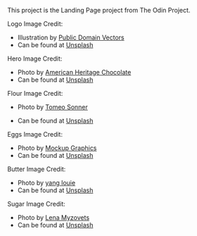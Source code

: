 This project is the Landing Page project from The Odin Project.

Logo Image Credit:
- Illustration by [Public Domain Vectors](https://unsplash.com/@publicdomainvectors?utm_content=creditCopyText&utm_medium=referral&utm_source=unsplash)
- Can be found at [Unsplash](https://unsplash.com/illustrations/a-slice-of-cake-with-cherry-sauce-NwachfPtDSM?utm_content=creditCopyText&utm_medium=referral&utm_source=unsplash)

Hero Image Credit:
- Photo by [American Heritage Chocolate](https://unsplash.com/@americanheritagechocolate?utm_content=creditCopyText&utm_medium=referral&utm_source=unsplash)
- Can be found at [Unsplash](https://unsplash.com/photos/white-cake-with-chocolate-syrup-on-white-ceramic-plate-vdx5hPQhXFk?utm_content=creditCopyText&utm_medium=referral&utm_source=unsplash)

Flour Image Credit:
- Photo by [Tomeo Sonner](https://unsplash.com/@sonnertomeo?utm_content=creditCopyText&utm_medium=referral&utm_source=unsplashr)

- Can be found at [Unsplash](https://unsplash.com/photos/person-pouring-water-on-white-ceramic-bowl-LO1zRWDCCEo?utm_content=creditCopyText&utm_medium=referral&utm_source=unsplash)

Eggs Image Credit:
- Photo by [Mockup Graphics](https://unsplash.com/@mockupgraphics?utm_content=creditCopyText&utm_medium=referral&utm_source=unsplash)
- Can be found at [Unsplash](https://unsplash.com/photos/2-brown-egg-on-white-surface-oDJxJb4y5tE?utm_content=creditCopyText&utm_medium=referral&utm_source=unsplash)

Butter Image Credit:
- Photo by [yang louie](https://unsplash.com/@louie530?utm_content=creditCopyText&utm_medium=referral&utm_source=unsplash)
- Can be found at [Unsplash](https://unsplash.com/photos/yellow-ceramic-mug-on-white-ceramic-plate--ln8eDv4nvs?utm_content=creditCopyText&utm_medium=referral&utm_source=unsplash)

Sugar Image Credit:
- Photo by [Lena Myzovets](https://unsplash.com/@lena_myzovets?utm_content=creditCopyText&utm_medium=referral&utm_source=unsplash)
- Can be found at [Unsplash](https://unsplash.com/photos/white-sugar-cube-on-white-ceramic-plate-SY_J8ud1pNo?utm_content=creditCopyText&utm_medium=referral&utm_source=unsplash)
